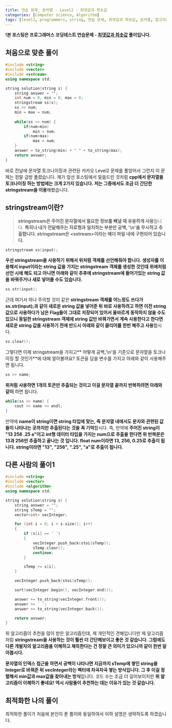 ```yaml
---
title: 연습 문제_ 문자열 - Level2 - 최댓값과 최솟값
categories: [Computer science, Algorithm]
tags: [level2, programmers, string, 연습 문제, 최댓값과 최솟값, 문자열, 알고리즘, 코딩 테스트, 프로그래머스]
---
```


**!본 포스팅은 프로그래머스 코딩테스트 연습문제 - [최댓값과 최솟값](https://programmers.co.kr/learn/courses/30/lessons/12939) 풀이입니다.**

## 처음으로 맞춘 풀이
``` cpp
#include <string>
#include <vector>
#include <sstream>
using namespace std;

string solution(string s) {
    string answer = "";
    int num = 0, min = 0, max = 0;
    stringstream ss(s);
    ss >> num;
    min = max = num;
    
    while(ss >> num) {
        if(num<min)
            min = num;
        if(num>max)
            max = num;
    }
    answer = to_string(min) + " " + to_string(max);
    return answer;
}
```

바로 전날에 문자열 토크나이징과 관련된 카카오 Level2 문제를 풀었어서 그런지 이 문제는 정말 금방 풀렸습니다. 제가 앞선 포스팅에서 말씀드린 것처럼 **cpp에서 문자열을 토크나이징 하는 방법에는 크게 2가지 있습니다. 저는 그중에서도 조금 더 간단한 stringstream을 이용**해봤습니다.

## stringstream이란?
> **stringstream은 주어진 문자열에서 필요한 정보를 빼낼 때 유용하게 사용**됩니다. **특히나 내가 전달해주는 자료형과 일치하는 부분만 공백, '\n'을 무시하고 추출합니다. stringstream은 <sstream\>이라는 헤더 파일 내에 구현되어 있습니다.**
``` cpp
stringstream ss(input);
```
**우선 stringstream을 사용하기 위해서 위처럼 객체를 선언해줘야 합니다. 생성자를 이용해서 input이라는 string 값을 가지는 stringstream 객체를 생성한 것인데 위에처럼 선언 시에 해도 되고 아니면 아래와 같이 추후에 stringstream에 들어가있는 string 값을 바꿔주거나 새로 넣어줄 수도 있습니다.**
``` cpp
ss.str(input);
```
근데 여기서 하나 주의할 것이 같은 **stringstream 객체를 어느정도 쓰다가 ss.str(input);과 같이 새로운 string 값을 넣어준 뒤 바로 사용하려고 하면 이전 string 값으로 사용하다가 남은 Flag들이 그대로 저장되어 있어서 올바르게 동작하지 않을 수도 있으니 동일한 stringstream 객체에 string 값만 바꿔가면서 계속 사용한다고 한다면 새로운 string 값을 사용하기 전에 반드시 아래와 같이 클리어를 한번 해주고 사용**합시다.
``` cpp
ss.clear();
```
그렇다면 이제 stringstream을 가지고** 어떻게 공백,'\n'을 기준으로 문자열을 토크나이징 할 것인가**에 대해 알아볼까요?
토큰을 담을 변수를 가지고 아래와 같이 사용해주면 됩니다.
``` cpp
ss >> name;
```
**위처럼 사용하면 1개의 토큰만 추출되는 것이고 이걸 문자열 끝까지 반복하려면 아래와 같이** 하면 됩니다.
``` cpp
while(ss >> name) {
	cout << name << endl;
}
```
만약에 **name이 string이면 string 타입에 맞는, 즉 문자열 내에서도 문자와 관련된 값들이 나타나는 곳까지만 추출된다는 것을 꼭 기억**합시다.
즉, 만약에 **주어진 string이 "13 256 .25 a"이고 int형 데이터 타입을 가지는 num으로 추출을 한다면 위 반복문은 13과 256만 추출하고 끝나는 것 입니다. float num이라면 13, 256, 0.25로 추출이 됩니다.
string이라면 "13", "256", ".25", "a"로 추출이 됩니다.**

## 다른 사람의 풀이1
``` cpp
#include <string>
#include <vector>
#include <algorithm>
using namespace std;

string solution(string s) {
    string answer = "";
    string sTemp = "";
    vector<int> vecInteger;

    for (int i = 0; i < s.size(); i++)
    {
        if (s[i] == ' ')
        {
            vecInteger.push_back(stoi(sTemp));
            sTemp.clear();
            continue;
        }

        sTemp += s[i];
    }

    vecInteger.push_back(stoi(sTemp));

    sort(vecInteger.begin(), vecInteger.end());

    answer += to_string(vecInteger.front());
    answer += ' ';
    answer += to_string(vecInteger.back());

    return answer;
}
```
위 알고리즘이 추천을 많이 받은 알고리즘인데, 제 개인적인 견해입니다만 제 알고리즘처럼 **stringstream을 사용하는 것이 훨씬 더 간단해보이고 좋은 것 같습니다. 그럼에도 다른 개발자의 알고리즘을 이해하고 체득한다는 건 정말 큰 의미가 있으니까 같이 한번 알아봅시다.**

**문자열의 인덱스 접근을 하면서 공백이 나타나면 지금까지 sTemp에 쌓인 string을 Integer로 바꿔준 뒤 vecInteger라는 벡터에 차곡차곡 쌓는 방식입니다. 그 후 이걸 정렬해서 min값과 max값을 찾아내는 방식**입니다. 코드 수는 조금 더 길어보이지만 **위 알고리즘이 이해하기 좋네요! 역시 사람들이 추천하는 데는 이유가 있는 것 같습니다.**

## 최적화한 나의 풀이
최적화한 풀이가 처음에 본인이 푼 풀이와 동일하여서 이하 설명은 생략하도록 하겠습니다.
